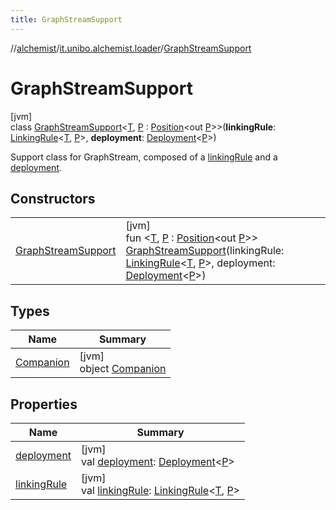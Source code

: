 ```yaml
---
title: GraphStreamSupport
---
```

//[alchemist](../../../index.html)/[it.unibo.alchemist.loader](../index.html)/[GraphStreamSupport](index.html)



# GraphStreamSupport



[jvm]\
class [GraphStreamSupport](index.html)<[T](index.html), [P](index.html) : [Position](../../it.unibo.alchemist.model.interfaces/-position/index.html)<out [P](index.html)>>(**linkingRule**: [LinkingRule](../../it.unibo.alchemist.model.interfaces/-linking-rule/index.html)<[T](index.html), [P](index.html)>, **deployment**: [Deployment](../../it.unibo.alchemist.loader.deployments/-deployment/index.html)<[P](index.html)>)

Support class for GraphStream, composed of a [linkingRule](linking-rule.html) and a [deployment](deployment.html).



## Constructors


| | |
|---|---|
| [GraphStreamSupport](-graph-stream-support.html) | [jvm]<br>fun <[T](index.html), [P](index.html) : [Position](../../it.unibo.alchemist.model.interfaces/-position/index.html)<out [P](index.html)>> [GraphStreamSupport](-graph-stream-support.html)(linkingRule: [LinkingRule](../../it.unibo.alchemist.model.interfaces/-linking-rule/index.html)<[T](index.html), [P](index.html)>, deployment: [Deployment](../../it.unibo.alchemist.loader.deployments/-deployment/index.html)<[P](index.html)>) |


## Types


| Name | Summary |
|---|---|
| [Companion](-companion/index.html) | [jvm]<br>object [Companion](-companion/index.html) |


## Properties


| Name | Summary |
|---|---|
| [deployment](deployment.html) | [jvm]<br>val [deployment](deployment.html): [Deployment](../../it.unibo.alchemist.loader.deployments/-deployment/index.html)<[P](index.html)> |
| [linkingRule](linking-rule.html) | [jvm]<br>val [linkingRule](linking-rule.html): [LinkingRule](../../it.unibo.alchemist.model.interfaces/-linking-rule/index.html)<[T](index.html), [P](index.html)> |

